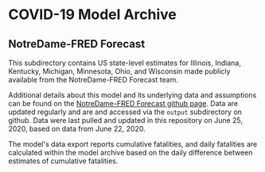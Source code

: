 # COVID-19 Model Archive

## NotreDame-FRED Forecast

This subdirectory contains US state-level estimates for Illinois, Indiana, Kentucky, Michigan, Minnesota, Ohio, and Wisconsin made publicly available from the NotreDame-FRED Forecast team.

Additional details about this model and its underlying data and assumptions can be found on the [NotreDame-FRED Forecast github page](https://github.com/confunguido/covid19_ND_forecasting). Data are updated regularly and are and accessed via the `output` subdirectory on github. Data were last pulled and updated in this repository on June 25, 2020, based on data from June 22, 2020.

The model's data export reports cumulative fatalities, and daily fatalities are calculated within the model archive based on the daily difference between estimates of cumulative fatalities.
